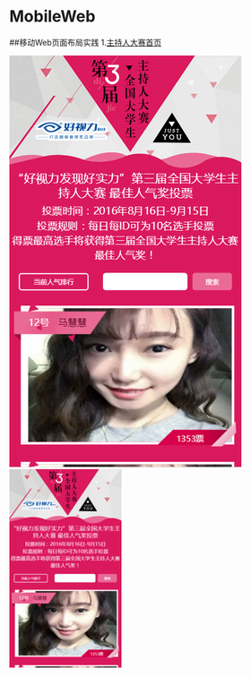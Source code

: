 # MobileWeb
##移动Web页面布局实践
1.[主持人大赛首页](https://haha214.github.io/MobileWeb/presenter/home.html)

![](pic/presenterH.png) 
<img src='pic/presenterH.png' width='200'>
